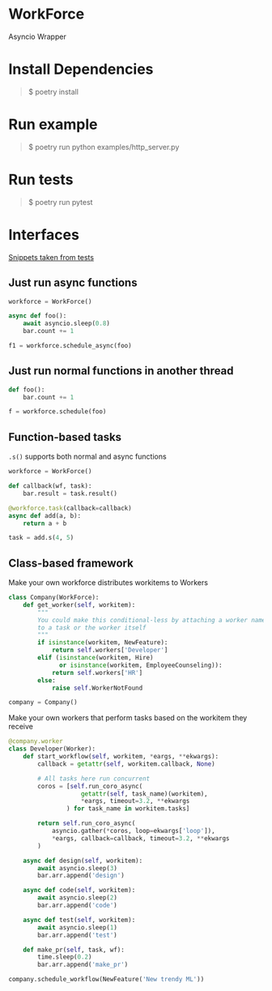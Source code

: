 # WorkForce
Asyncio Wrapper

# Install Dependencies
> $ poetry install

# Run example
> $ poetry run python examples/http_server.py

# Run tests
> $ poetry run pytest

# Interfaces
[Snippets taken from tests](https://github.com/Kick1911/WorkForce/blob/2bf0dd7dadcefd1240bfd87df8e2aa4a32b86572/tests/test_workforce.py#L54)

## Just run async functions
```python
workforce = WorkForce()

async def foo():
    await asyncio.sleep(0.8)
    bar.count += 1

f1 = workforce.schedule_async(foo)
```

## Just run normal functions in another thread
```python
def foo():
    bar.count += 1

f = workforce.schedule(foo)
```

## Function-based tasks
`.s()` supports both normal and async functions
```python
workforce = WorkForce()

def callback(wf, task):
    bar.result = task.result()

@workforce.task(callback=callback)
async def add(a, b):
    return a + b

task = add.s(4, 5)
```

## Class-based framework
Make your own workforce distributes workitems to Workers
```python
class Company(WorkForce):
    def get_worker(self, workitem):
        """
        You could make this conditional-less by attaching a worker name
        to a task or the worker itself
        """
        if isinstance(workitem, NewFeature):
            return self.workers['Developer']
        elif (isinstance(workitem, Hire)
              or isinstance(workitem, EmployeeCounseling)):
            return self.workers['HR']
        else:
            raise self.WorkerNotFound

company = Company()
```

Make your own workers that perform tasks based on the workitem they receive
```python
@company.worker
class Developer(Worker):
    def start_workflow(self, workitem, *eargs, **ekwargs):
        callback = getattr(self, workitem.callback, None)

        # All tasks here run concurrent
        coros = [self.run_coro_async(
                    getattr(self, task_name)(workitem),
                    *eargs, timeout=3.2, **ekwargs
                ) for task_name in workitem.tasks]

        return self.run_coro_async(
            asyncio.gather(*coros, loop=ekwargs['loop']),
            *eargs, callback=callback, timeout=3.2, **ekwargs
        )

    async def design(self, workitem):
        await asyncio.sleep(3)
        bar.arr.append('design')

    async def code(self, workitem):
        await asyncio.sleep(2)
        bar.arr.append('code')

    async def test(self, workitem):
        await asyncio.sleep(1)
        bar.arr.append('test')

    def make_pr(self, task, wf):
        time.sleep(0.2)
        bar.arr.append('make_pr')

company.schedule_workflow(NewFeature('New trendy ML'))
```

